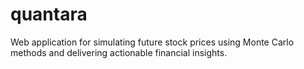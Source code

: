 # quantara
Web application for simulating future stock prices using Monte Carlo methods and delivering actionable financial insights.
